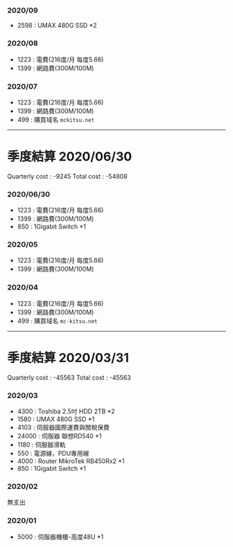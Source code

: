 ### 2020/09

- 2598   : UMAX 480G SSD *2

### 2020/08

- 1223   : 電費(216度/月 每度5.66)
- 1399   : 網路費(300M/100M)

### 2020/07

- 1223   : 電費(216度/月 每度5.66)
- 1399   : 網路費(300M/100M)
- 499    : 購買域名 `mckitsu.net`

***
# 季度結算 2020/06/30

Quarterly cost : -9245
Total cost     : -54808

### 2020/06/30

- 1223   : 電費(216度/月 每度5.66)
- 1399   : 網路費(300M/100M)
- 850    : 1Gigabit Switch *1

### 2020/05

- 1223   : 電費(216度/月 每度5.66)
- 1399   : 網路費(300M/100M)

### 2020/04

- 1223   : 電費(216度/月 每度5.66)
- 1399   : 網路費(300M/100M)
- 499    : 購買域名 `mc-kitsu.net`

***
# 季度結算 2020/03/31

Quarterly cost : -45563
Total cost     : -45563

### 2020/03

- 4300  : Toshiba 2.5吋 HDD 2TB *2
- 1580  : UMAX 480G SSD *1
- 4103  : 伺服器國際運費與關稅保費
- 24000 : 伺服器 聯想RD540 *1
- 1180  : 伺服器滑軌
- 550   : 電源線，PDU專用線
- 4000  : Router MikroTek RB450Rx2 *1
- 850   : 1Gigabit Switch *1

### 2020/02

無支出

### 2020/01

- 5000   : 伺服器機櫃-高度48U *1

